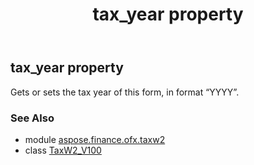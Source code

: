 ﻿---
title: tax_year property
second_title: Aspose.Finance for Python via .NET API References
description: 
type: docs
weight: 210
url: /python-net/aspose.finance.ofx.taxw2/taxw2_v100/tax_year/
is_root: false
---

## tax_year property


Gets or sets the tax year of this form, in format “YYYY”.

### See Also
* module [aspose.finance.ofx.taxw2](../../)
* class [TaxW2_V100](/finance/python-net/aspose.finance.ofx.taxw2/taxw2_v100)
